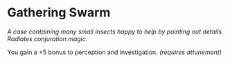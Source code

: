 # Gathering Swarm

*A case containing many small insects happy to help by pointing out details. Radiates conjuration magic.*

You gain a +5 bonus to perception and investigation. *(requires attunement)*
